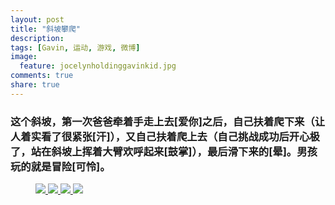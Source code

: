 ```yaml
---
layout: post
title: "斜坡攀爬"
description: 
tags: [Gavin, 运动, 游戏, 微博]
image:
  feature: jocelynholdinggavinkid.jpg
comments: true
share: true
---
```


### 这个斜坡，第一次爸爸牵着手走上去[爱你]之后，自己扶着爬下来（让人着实看了很紧张[汗]），又自己扶着爬上去（自己挑战成功后开心极了，站在斜坡上挥着大臂欢呼起来[鼓掌]），最后滑下来的[晕]。男孩玩的就是冒险[可怜]。 ###

<figure>
  <a href="{{ site.url }}/images/2014-05-06a.jpg">
  <img src="{{ site.url }}/images/2014-05-06a.jpg">
  </a>
  <a href="{{ site.url }}/images/2014-05-06b.jpg">
  <img src="{{ site.url }}/images/2014-05-06b.jpg">
  </a>
  <a href="{{ site.url }}/images/2014-05-06c.jpg">
  <img src="{{ site.url }}/images/2014-05-06c.jpg">
  </a>
  <a href="{{ site.url }}/images/2014-05-06d.jpg">
  <img src="{{ site.url }}/images/2014-05-06d.jpg">
  </a>
</figure>
